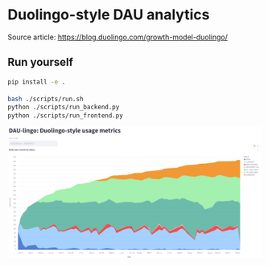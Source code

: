 # Duolingo-style DAU analytics

Source article: https://blog.duolingo.com/growth-model-duolingo/

## Run yourself

```bash
pip install -e .

bash ./scripts/run.sh
python ./scripts/run_backend.py
python ./scripts/run_frontend.py
```

![image](/resources/screenshot.png)